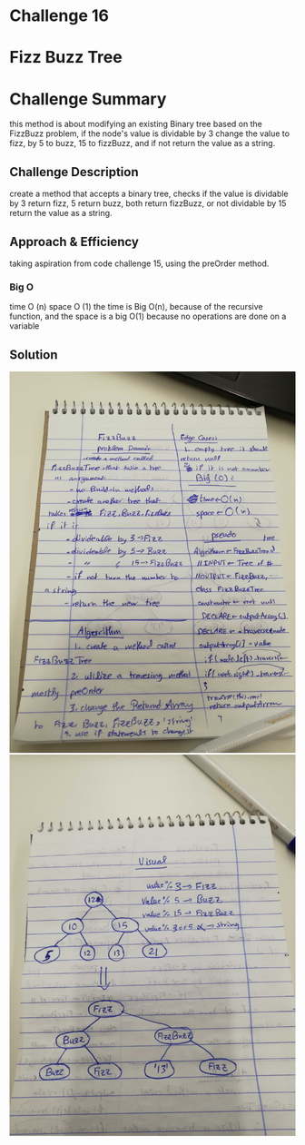 # Challenge 16

# Fizz Buzz Tree

# Challenge Summary
this method is about modifying an existing Binary tree based on the FizzBuzz problem, if the node's value is dividable by 3 change the value to fizz, by 5 to buzz, 15 to fizzBuzz, and if not return the value as a string.  

## Challenge Description
create a method that accepts a binary tree, checks if the value is dividable by 3 return fizz, 5 return buzz, both return fizzBuzz, or not dividable by 15 return the value as a string.
## Approach & Efficiency
taking aspiration from code challenge 15, using the preOrder method. 

### Big O
time O (n)
space O (1)
the time is Big O(n), because of the recursive function, and the space is a big O(1) because no operations are done on a variable 

## Solution
![fizzBuzz-tree](assets/fizzBuzz-tree.jpg)
![fizzBuzz-tree-visual](assets/fizzBuzz-tree1.jpg)
